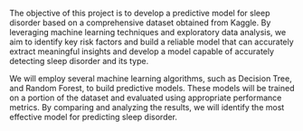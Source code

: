 The objective of this project is to develop a predictive model for sleep disorder based on a
comprehensive dataset obtained from Kaggle. By leveraging machine learning techniques and
exploratory data analysis, we aim to identify key risk factors and build a reliable model that can
accurately extract meaningful insights and develop a model capable of accurately detecting
sleep disorder and its type.

We will employ several machine learning algorithms, such as Decision Tree, and Random
Forest, to build predictive models. These models will be trained on a portion of the dataset and
evaluated using appropriate performance metrics. By comparing and analyzing the results, we
will identify the most effective model for predicting sleep disorder.
